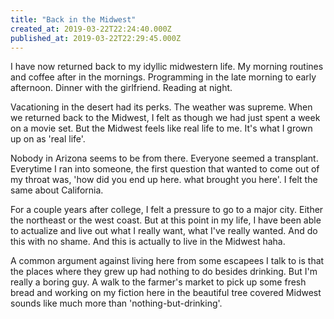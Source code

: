 ```yaml
---
title: "Back in the Midwest"
created_at: 2019-03-22T22:24:40.000Z
published_at: 2019-03-22T22:29:45.000Z
---
```

I have now returned back to my idyllic midwestern life. My morning routines and coffee after in the mornings. Programming in the late morning to early afternoon. Dinner with the girlfriend. Reading at night.   

Vacationing in the desert had its perks. The weather was supreme. When we returned back to the Midwest, I felt as though we had just spent a week on a movie set. But the Midwest feels like real life to me. It's what I grown up on as 'real life'. 

Nobody in Arizona seems to be from there. Everyone seemed a transplant. Everytime I ran into someone, the first question that wanted to come out of my throat was, 'how did you end up here. what brought you here'. I felt the same about California.  

For a couple years after college, I felt a pressure to go to a major city. Either the northeast or the west coast. But at this point in my life, I have been able to actualize and live out what I really want, what I've really wanted. And do this with no shame. And this is actually to live in the Midwest haha.

A common argument against living here from some escapees I talk to is that the places where they grew up had nothing to do besides drinking. But I'm really a boring guy. A walk to the farmer's market to pick up some fresh bread and working on my fiction here in the beautiful tree covered Midwest sounds like much more than 'nothing-but-drinking'.
